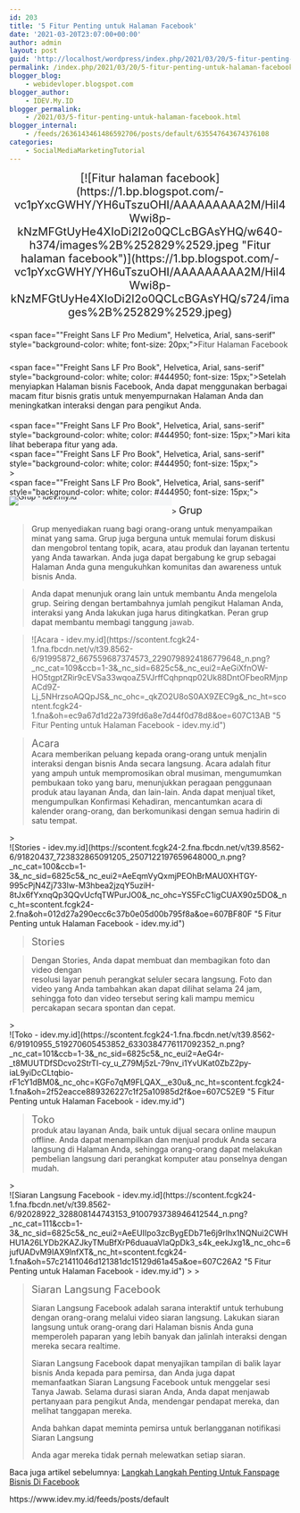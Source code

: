 ```yaml
---
id: 203
title: '5 Fitur Penting untuk Halaman Facebook'
date: '2021-03-20T23:07:00+00:00'
author: admin
layout: post
guid: 'http://localhost/wordpress/index.php/2021/03/20/5-fitur-penting-untuk-halaman-facebook/'
permalink: /index.php/2021/03/20/5-fitur-penting-untuk-halaman-facebook/
blogger_blog:
    - webidevloper.blogspot.com
blogger_author:
    - IDEV.My.ID
blogger_permalink:
    - /2021/03/5-fitur-penting-untuk-halaman-facebook.html
blogger_internal:
    - /feeds/2636143461486592706/posts/default/635547643674376108
categories:
    - SocialMediaMarketingTutorial
---
```


<div><span face=""Freight Sans LF Pro Medium", Helvetica, Arial, sans-serif" style="background-color: white; font-size: 20px;"><div style="clear: both; text-align: center;">[![Fitur halaman facebook](https://1.bp.blogspot.com/-vc1pYxcGWHY/YH6uTszuOHI/AAAAAAAAA2M/Hil4Wwi8p-kNzMFGtUyHe4XIoDi2I2o0QCLcBGAsYHQ/w640-h374/images%2B%252829%2529.jpeg "Fitur halaman facebook")](https://1.bp.blogspot.com/-vc1pYxcGWHY/YH6uTszuOHI/AAAAAAAAA2M/Hil4Wwi8p-kNzMFGtUyHe4XIoDi2I2o0QCLcBGAsYHQ/s724/images%2B%252829%2529.jpeg)</div><span style="color: #444444;">  
</span>

</span></div><div><span face=""Freight Sans LF Pro Medium", Helvetica, Arial, sans-serif" style="background-color: white; font-size: 20px;"><span style="color: #444444;">Fitur Halaman Facebook</span></span></div><div><span face="Freight Sans LF Pro Medium, Helvetica, Arial, sans-serif" style="color: #444950;"><span style="font-size: 20px;">  
</span></span><span face=""Freight Sans LF Pro Book", Helvetica, Arial, sans-serif" style="background-color: white; color: #444950; font-size: 15px;">Setelah menyiapkan Halaman bisnis Facebook, Anda dapat menggunakan berbagai macam fitur bisnis gratis untuk menyempurnakan Halaman Anda dan meningkatkan interaksi dengan para pengikut Anda.</span></div><div><span face="Freight Sans LF Pro Book, Helvetica, Arial, sans-serif" style="color: #444950;"><span style="font-size: 15px;">  
</span></span><span face=""Freight Sans LF Pro Book", Helvetica, Arial, sans-serif" style="background-color: white; color: #444950; font-size: 15px;">Mari kita lihat beberapa fitur yang ada.</span></div><div><span face=""Freight Sans LF Pro Book", Helvetica, Arial, sans-serif" style="background-color: white; color: #444950; font-size: 15px;">  
</span></div>> <div><span face=""Freight Sans LF Pro Book", Helvetica, Arial, sans-serif" style="background-color: white; color: #444950; font-size: 15px;"><div style="background-color: #f6f7f8; border: none; box-sizing: border-box; color: #1c1e21; float: left; font-family: Helvetica, Arial, sans-serif; font-size: 14px; line-height: 0; min-height: 1px; padding: 0px; position: relative; text-align: left; width: 290.5px;">![Grup - idev.my.id](https://scontent.fcgk24-1.fna.fbcdn.net/v/t39.8562-6/91791146_154068432559303_2958162659310043136_n.png?_nc_cat=108&ccb=1-3&_nc_sid=6825c5&_nc_eui2=AeFxHXO3HOi7zQtLMgUf396eusfziZh6P_y6x_OJmHo__BSljReoFCOz6LA-xNfwjXYVAobUHBtDSk5G-nfDsGC2&_nc_ohc=twaorg76N3QAX9gWjpm&_nc_ht=scontent.fcgk24-1.fna&oh=8ca20ec50969c1aee3819a2fb03f264c&oe=607BE913 "5 Fitur Penting untuk Halaman Facebook - idev.my.id")</div></span></div>

<div><span face=""Freight Sans LF Pro Book", Helvetica, Arial, sans-serif" style="background-color: white; color: #444950; font-size: 15px;">  
</span></div><div><span face=""Freight Sans LF Pro Book", Helvetica, Arial, sans-serif" style="background-color: white; color: #444950; font-size: 15px;">  
</span></div><div><span style="font-size: x-large;">  
</span></div><div> </div>> <span style="font-size: large;">Grup</span>

> <span style="color: #444444;">Grup menyediakan ruang bagi orang-orang untuk menyampaikan minat yang sama. Grup juga berguna untuk memulai forum diskusi dan mengobrol tentang topik, acara, atau produk dan layanan tertentu yang Anda tawarkan. Anda juga dapat bergabung ke grup sebagai Halaman Anda guna mengukuhkan komunitas dan awareness untuk bisnis Anda.</span>

> <span style="color: #444444;">  
> </span>
> 
> <span style="color: #444444;">Anda dapat menunjuk orang lain untuk membantu Anda mengelola grup. Seiring dengan bertambahnya jumlah pengikut Halaman Anda, interaksi yang Anda lakukan juga harus ditingkatkan. Peran grup dapat membantu membagi tanggung</span> jawab.

> <div></div><div>![Acara - idev.my.id](https://scontent.fcgk24-1.fna.fbcdn.net/v/t39.8562-6/91995872_667559687374573_2290798924186779648_n.png?_nc_cat=109&ccb=1-3&_nc_sid=6825c5&_nc_eui2=AeGiXfnOW-HO5tgptZRir9cEVSa33wqoaZ5VJrffCqhpnqp02Uk88DntOFbeoRMjnpACd9Z-Lj_5NHrzsoAQQpJS&_nc_ohc=_qkZO2U8oS0AX9ZEC9g&_nc_ht=scontent.fcgk24-1.fna&oh=ec9a67d1d22a739fd6a8e7d44f0d78d8&oe=607C13AB "5 Fitur Penting untuk Halaman Facebook - idev.my.id") </div>

> <div></div><div><div><span face="Freight Sans LF Pro Medium, Helvetica, Arial, sans-serif" style="font-size: large;">  
> </span></div><div><span face="Freight Sans LF Pro Medium, Helvetica, Arial, sans-serif" style="font-size: large;">Acara</span></div><div><span face="Freight Sans LF Pro Medium, Helvetica, Arial, sans-serif" style="color: #444444;">  
> </span></div><div><span face="Freight Sans LF Pro Medium, Helvetica, Arial, sans-serif" style="color: #444444;">Acara memberikan peluang kepada orang-orang untuk menjalin interaksi dengan bisnis Anda secara langsung. Acara adalah fitur yang ampuh untuk mempromosikan obral musiman, mengumumkan pembukaan toko yang baru, menunjukkan peragaan penggunaan produk atau layanan Anda, dan lain-lain. Anda dapat menjual tiket, mengumpulkan Konfirmasi Kehadiran, mencantumkan acara di kalender orang-orang, dan berkomunikasi dengan semua hadirin di satu tempat.</span></div></div><div></div>

<div>> <div>![Stories - idev.my.id](https://scontent.fcgk24-2.fna.fbcdn.net/v/t39.8562-6/91820437_723832865091205_2507122197659648000_n.png?_nc_cat=100&ccb=1-3&_nc_sid=6825c5&_nc_eui2=AeEqmVyQxmjPEOhBrMAU0XHTGY-995cPjN4Zj733lw-M3hbea2jzqY5uziH-8tJx6fYxnqQp3QQvUcfqTWPurJO0&_nc_ohc=YS5FcC1igCUAX90z5DO&_nc_ht=scontent.fcgk24-2.fna&oh=012d27a290ecc6c37b0e05d00b795f8a&oe=607BF80F "5 Fitur Penting untuk Halaman Facebook - idev.my.id") </div>

> > >

> <span style="font-size: large;">Stories</span>

> > >

> >

> <span style="color: #444444;">Dengan Stories, Anda dapat membuat dan membagikan foto dan video dengan  
> resolusi layar penuh perangkat seluler secara langsung. Foto dan video yang Anda tambahkan akan dapat dilihat selama 24 jam, sehingga foto dan video tersebut sering kali mampu memicu percakapan secara spontan dan cepat.</span>

<span style="color: #444444;"> </span>

</div><div>> <div>![Toko - idev.my.id](https://scontent.fcgk24-1.fna.fbcdn.net/v/t39.8562-6/91910955_519270605453852_6330384776117092352_n.png?_nc_cat=101&ccb=1-3&_nc_sid=6825c5&_nc_eui2=AeG4r-_t8MUUTDfSDcvo2StrTI-cy_u_Z79Mj5zL-79nv_i1YvUKat0ZbZ2py-iaL9yiDcCLtqbio-rF1cY1dBM0&_nc_ohc=KGFo7qM9FLQAX__e30u&_nc_ht=scontent.fcgk24-1.fna&oh=2f52eacce889326227c1f25a10985d2f&oe=607C52E9 "5 Fitur Penting untuk Halaman Facebook - idev.my.id") </div>

> <div> </div>

> <div><div><span face="Freight Sans LF Pro Medium, Helvetica, Arial, sans-serif" style="font-size: large;">Toko</span></div><div><span face="Freight Sans LF Pro Medium, Helvetica, Arial, sans-serif" style="font-size: large;"> </span></div><div><span face="Freight Sans LF Pro Medium, Helvetica, Arial, sans-serif" style="color: #444444;">produk atau layanan Anda, baik untuk dijual secara online maupun offline. Anda dapat menampilkan dan menjual produk Anda secara langsung di Halaman Anda, sehingga orang-orang dapat melakukan pembelian langsung dari perangkat komputer atau ponselnya dengan mudah.</span></div></div>

</div>> <div> ![Siaran Langsung Facebook - idev.my.id](https://scontent.fcgk24-1.fna.fbcdn.net/v/t39.8562-6/92028922_328808144743153_9100793738946412544_n.png?_nc_cat=111&ccb=1-3&_nc_sid=6825c5&_nc_eui2=AeEUIIpo3zcBygEDb71e6j9rlhx1NQNui2CWHHU1A26LYDb2KAZJkyTMuBfXrP6duauaVlaQpDk3_s4k_eekJxg1&_nc_ohc=6jufUADvM9IAX9lnfXT&_nc_ht=scontent.fcgk24-1.fna&oh=57c21411046d121381dc15129d61a45a&oe=607C26A2 "5 Fitur Penting untuk Halaman Facebook - idev.my.id")
> 
> </div>

> <span style="font-size: large;">Siaran Langsung Facebook</span>
> 
> <span style="color: #444444;">Siaran Langsung Facebook adalah sarana interaktif untuk terhubung dengan orang-orang melalui video siaran langsung. Lakukan siaran langsung untuk orang-orang dari Halaman bisnis Anda guna memperoleh paparan yang lebih banyak dan jalinlah interaksi dengan mereka secara realtime.</span>
> 
> <span style="color: #444444;">  
> </span>
> 
> <span style="color: #444444;">Siaran Langsung Facebook dapat menyajikan tampilan di balik layar bisnis Anda kepada para pemirsa, dan Anda juga dapat memanfaatkan Siaran Langsung Facebook untuk menggelar sesi Tanya Jawab. Selama durasi siaran Anda, Anda dapat menjawab pertanyaan para pengikut Anda, mendengar pendapat mereka, dan melihat tanggapan mereka.</span>
> 
> <span style="color: #444444;">  
> </span>
> 
> <span style="color: #444444;">Anda bahkan dapat meminta pemirsa untuk berlangganan notifikasi Siaran Langsung</span>
> 
> <span style="color: #444444;">Anda agar mereka tidak pernah melewatkan setiap siaran.</span>

Baca juga artikel sebelumnya: [Langkah Langkah Penting Untuk Fanspage Bisnis Di Facebook](https://www.idev.my.id/2021/03/lankah-langkah-penting-untuk-fanspage.html)

<div>https://www.idev.my.id/feeds/posts/default</div>